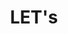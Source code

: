 ---
object-id: 1516-lets
academic-year: 15-16
publish-date: 2016-05-25
featured: true
title: LET's
featured-priority: 2
listing-priority: 1
students: ["Elke De Vrieze"]
department-id: cmo
---